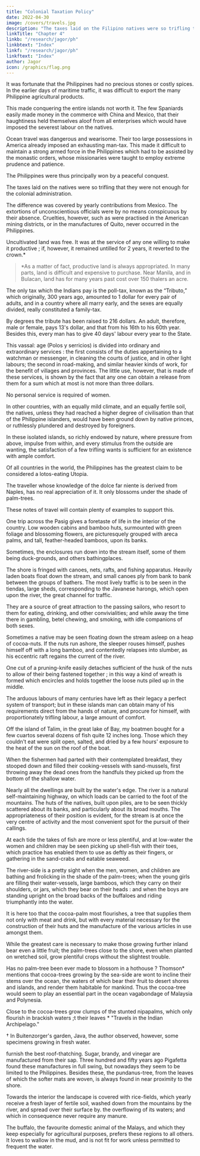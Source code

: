```yaml
---
title: "Colonial Taxation Policy"
date: 2022-04-30
image: /covers/travels.jpg
description: "The taxes laid on the Filipino natives were so trifling that they were not enough for the colonial administration."
linkTitle: "Chapter 4"
linkb: "/research/jagor/ph"
linkbtext: "Index"
linkf: "/research/jagor/ph"
linkftext: "Index"
author: Jagor
icon: /graphics/flag.png
---
```



It was fortunate that the Philippines had no precious stones or costly spices. In the earlier days of maritime traffic, it was difficult to export the many Philippine agricultural products. 

This made conquering the entire islands not worth it. <!-- it not of the colony; and it was scarcely worth while, therefore, to make the most of the land. --> The few Spaniards easily made  <!-- who resided in the colony found such an easy method of making --> money in the commerce with China and Mexico, that their haughtiness held themselves aloof from all enterprises which would have imposed the severest labour on the natives. 

Ocean travel was dangerous and wearisome. Their too large possessions in America already imposed an exhausting man-tax. This made it difficult to maintain a strong armed force in the Philippines which had to be assisted by the monastic orders, whose missionaries were taught to employ extreme prudence and patience. 

The Philippines were thus principally won by a peaceful conquest.

<!-- Taking into consideration the  and dangerous navigation of the time, it was, moreover, impossible for the Spaniards, upon whom their  -->

<!-- , to  The subjection, which had been inaugurated by a dazzling military exploit, was chiefly accomplished by the assistance of  -->

The taxes laid on the natives were so trifling that they were not enough for the colonial administration. 

The difference was covered by yearly contributions from Mexico. The extortions of unconscientious officials were by no means conspicuous by their absence. Cruelties, however, such as were practised in the American mining districts, or in the manufactures of Quito, never occurred in the Philippines.

Uncultivated land was free. It was at the service of any one willing to make it productive ; if, however, it remained untilled for 2 years, it reverted to the crown.* 

> *As a matter of fact, productive land is always appropriated. In many parts, land is difficult and expensive to purchase. Near Manila, and in Bulacan, land has for many years past cost over 150 thalers an acre.



The only tax which the Indians pay is the poll-tax, known as the “Tributo,” which originally, 300 years ago, amounted to 1 dollar for every pair of adults, and in a country where all marry early, and the sexes are equally divided, really constituted a family-tax. 

By degrees the tribute has been raised to 216 dollars. An adult, therefore, male or female, pays 13's dollar, and that from his 16th to his 60th year. Besides this, every man has to give 40 days' labour every year to the State. 

This vassal: age (Polos y serricios) is divided into ordinary and extraordinary services : the first consists of the duties appertaining to a watchman or messenger, in cleaning the courts of justice, and in other light labours; the second in road-making, and similar heavier kinds of work, for the benefit of villages and provinces. The little use, however, that is made of these services, is shown by the fact that any one can obtain a release from them for a sum which at most is not more than three dollars. 

No personal service is required of women. 

<!-- I have collected in a short special chapter, a little further on, some important details about the tax from some official sources, which were placed at my disposal in the Colonial Office. -->

In other countries, with an equally mild climate, and an equally fertile soil, the natives, unless they had reached a higher degree of civilisation than that of the Philippine islanders, would have been ground down by native princes, or ruthlessly plundered and destroyed by foreigners. 

In these isolated islands, so richly endowed by nature, where pressure from above, impulse from within, and every stimulus from the outside are wanting, the satisfaction of a few trifling wants is sufficient for an existence with ample comfort. 

Of all countries in the world, the Philippines has the greatest claim to be considered a lotos-eating Utopia. 

The traveller whose knowledge of the dolce far niente is derived from Naples, has no real appreciation of it. It only blossoms under the shade of palm-trees. 

These notes of travel will contain plenty of examples to support this. 

One trip across the Pasig gives a foretaste of life in the interior of the country. Low wooden cabins and bamboo huts, surmounted with green foliage and blossoming flowers, are picturesquely grouped with areca palms, and tall, feather-headed bamboos, upon its banks. 

Sometimes, the enclosures run down into the stream itself, some of them being duck-grounds, and others bathingplaces. 

The shore is fringed with canoes, nets, rafts, and fishing apparatus. Heavily laden boats float down the stream, and small canoes ply from bank to bank between the groups of bathers. The most lively traffic is to be seen in the tiendas, large sheds, corresponding to the Javanese harongs, which open upon the river, the great channel for traffic.

They are a source of great attraction to the passing sailors, who resort to them for eating, drinking, and other convivialities; and while away the time there in gambling, betel chewing, and smoking, with idle companions of both sexes.

Sometimes a native may be seen floating down the stream asleep on a heap of cocoa-nuts. If the nuts run ashore, the sleeper rouses himself, pushes himself off with a long bamboo, and contentedly relapses into slumber, as his eccentric raft regains the current of the river. 

One cut of a pruning-knife easily detaches sufficient of the husk of the nuts to allow of their being fastened together ; in this way a kind of wreath is formed which encircles and holds together the loose nuts piled up in the middle.

The arduous labours of many centuries have left as their legacy a perfect system of transport; but in these islands man can obtain many of his requirements direct from the hands of nature, and procure for himself, with proportionately trifling labour, a large amount of comfort.

Off the island of Talim, in the great lake of Bay, my boatmen bought for a few cuartos several dozens of fish quite 12 inches long. Those which they couldn't eat were split open, salted, and dried by a few hours' exposure to the heat of the sun on the roof of the boat. 

When the fishermen had parted with their contemplated breakfast, they stooped down and filled their cooking-vessels with sand-mussels, first throwing away the dead ones from the handfuls they picked up from the bottom of the shallow water. 

Nearly all the dwellings are built by the water's edge. The river is a natural self-maintaining highway, on which loads can be carried to the foot of the mountains. The huts of the natives, built upon piles, are to be seen thickly scattered about its banks, and particularly about its broad mouths. The appropriateness of their position is evident, for the stream is at once the very centre of activity and the most convenient spot for the pursuit of their callings. 

At each tide the takes of fish are more or less plentiful, and at low-water the women and children may be seen picking up shell-fish with their toes, which practice has enabled them to use as deftly as their fingers, or gathering in the sand-crabs and eatable seaweed.

The river-side is a pretty sight when the men, women, and children are bathing and frolicking in the shade of the palm-trees; when the young girls are filling their water-vessels, large bamboos, which they carry on their shoulders, or jars, which they bear on their heads : and when the boys are standing upright on the broad backs of the buffaloes and riding triumphantly into the water.

It is here too that the cocoa-palm most flourishes, a tree that supplies them not only with meat and drink, but with every material necessary for the construction of their huts and the manufacture of the various articles in use amongst them. 

While the greatest care is necessary to make those growing further inland bear even a little fruit; the palm-trees close to the shore, even when planted on wretched soil, grow plentiful crops without the slightest trouble. 

Has no palm-tree been ever made to blossom in a hothouse ? Thomson* mentions that cocoa-trees growing by the sea-side are wont to incline their stems over the ocean, the waters of which bear their fruit to desert shores and islands, and render them habitable for mankind. Thus the cocoa-tree would seem to play an essential part in the ocean vagabondage of Malaysia and Polynesia.

Close to the cocoa-trees grow clumps of the stunted nipapalms, which only flourish in brackish waters ;t their leaves * "Travels in the Indian Archipelago."

† In Buitenzorger's garden, Java, the author observed, however, some specimens growing in fresh water.

furnish the best roof-thatching. Sugar, brandy, and vinegar are manufactured from their sap. Three hundred and fifty years ago Pigafetta found these manufactures in full swing, but nowadays they seem to be limited to the Philippines. Besides these, the pundanus-tree, from the leaves of which the softer mats are woven, is always found in near proximity to the shore.

Towards the interior the landscape is covered with rice-fields, which yearly receive a fresh layer of fertile soil, washed down from the mountains by the river, and spread over their surface by. the overflowing of its waters; and which in consequence never require any manure. 

The buffalo, the favourite domestic animal of the Malays, and which they keep especially for agricultural purposes, prefers these regions to all others. It loves to wallow in the mud, and is not fit for work unless permitted to frequent the water. 


